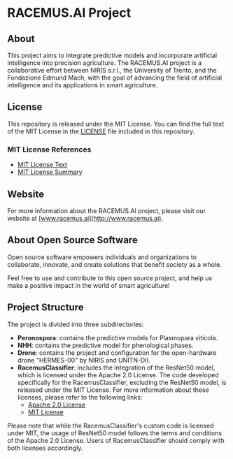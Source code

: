 # RACEMUS.AI Project

## About
This project aims to integrate predictive models and incorporate artificial intelligence into precision agriculture. The RACEMUS.AI project is a collaborative effort between NIRIS s.r.l., the University of Trento, and the Fondazione Edmund Mach, with the goal of advancing the field of artificial intelligence and its applications in smart agriculture.

## License
This repository is released under the MIT License. You can find the full text of the MIT License in the [LICENSE](LICENSE) file included in this repository.

### MIT License References
- [MIT License Text](https://opensource.org/licenses/MIT)
- [MIT License Summary](https://tldrlegal.com/license/mit-license)

## Website
For more information about the RACEMUS.AI project, please visit our website at [www.racemus.ai](http://www.racemus.ai).

## About Open Source Software
Open source software empowers individuals and organizations to collaborate, innovate, and create solutions that benefit society as a whole.

Feel free to use and contribute to this open source project, and help us make a positive impact in the world of smart agriculture!

## Project Structure
The project is divided into three subdirectories:
- **Peronospora**: contains the predictive models for Plasmopara viticola.
- **NHH**: contains the predictive model for phenological phases.
- **Drone**: contains the project and configuration for the open-hardware drone "HERMES-00" by NIRIS and UNITN-DII.
- **RacemusClassifier**: includes the integration of the ResNet50 model, which is licensed under the Apache 2.0 License. The code developed specifically for the RacemusClassifier, excluding the ResNet50 model, is released under the MIT License. For more information about these licenses, please refer to the following links:
  - [Apache 2.0 License](https://www.apache.org/licenses/LICENSE-2.0)
  - [MIT License](https://opensource.org/licenses/MIT)

Please note that while the RacemusClassifier's custom code is licensed under MIT, the usage of ResNet50 model follows the terms and conditions of the Apache 2.0 License. Users of RacemusClassifier should comply with both licenses accordingly.
